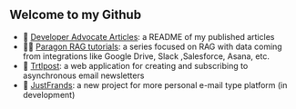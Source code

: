 ## Welcome to my Github
- 💁 [Developer Advocate Articles]([https://example.com](https://github.com/jackmuva/developer-advocate-articles/blob/main/README.md)): a README of my published articles
- 👨‍🏫 [Paragon RAG tutorials](https://github.com/useparagon/rag-tutorials): a series focused on RAG with data coming from integrations like Google Drive, Slack ,Salesforce, Asana, etc.
- 🐢 [Trtlpost](https://trtlpost.com): a web application for creating and subscribing to asynchronous email newsletters
- 💌 [JustFrands](https://github.com/jackmuva/justfrands): a new project for more personal e-mail type platform (in development)
  

